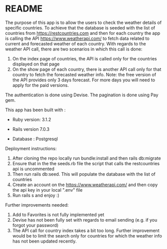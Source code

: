 # README

The purpose of this app is to allow the users to check the weather details of specific countries. To achieve that the database is seeded with the list of countries from  https://restcountries.com and then for each country the app is calling the API https://www.weatherapi.com/ to fetch data related to current and forecasted weather of each country.
With regards to the weather API call, there are two scenarios in which this call is done:
1. On the index page of countries, the API is called only for the countries displayed on that page
2. On the show page of each country, there is another API call only for that country to fetch the forecasted weather info. Note: the free version of the API provides only 3 days forecast. For more days you will need to apply for the paid versions.

The authentication is done using Devise.
The pagination is done using Pay gem.

This app has been built with :
* Ruby version: 3.1.2

* Rails version 7.0.3

* Database : Postgresql

Deployment instructions:
1. After cloning the repo locally run bundle:install and then rails db:migrate
2. Ensure that in the the seeds.rb file the script that calls the restcountries api is uncommented
3. Then run rails db:seed. This will populate the database with the list of countries
4. Create an account on the https://www.weatherapi.com/ and then copy the api key in your local ".env" file
5. Run rails s and enjoy :)


Further improvements needed:
1. Add to Favorites is not fully implemented yet
2. Devise has not been fully set with regards to email sending (e.g. if you forgot your password)
3. The API call for country index takes a bit too long. Further improvement would be to limit the search only for countries for which the weather info has not been updated recently.
